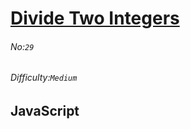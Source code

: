 # [Divide Two Integers](https://leetcode.com/problems/divide-two-integers/#/description)
###### No:`29`
###### Difficulty:`Medium`
## JavaScript


```js
```
